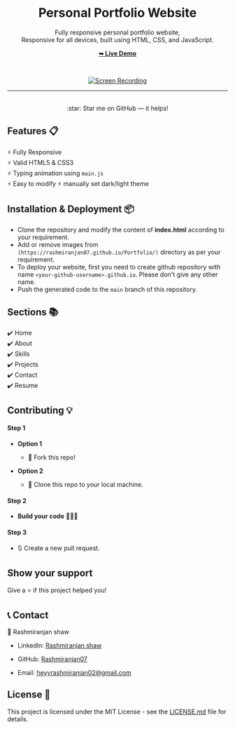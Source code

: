 <div align="center">
  
  <h1 align="center">Personal Portfolio Website</h1>

  Fully responsive personal portfolio website, <br />Responsive for all devices, built using HTML, CSS, and JavaScript.

  <a href="https://rashmiranjan07.github.io/Portfolio/"><strong>➥ Live Demo</strong></a>

</div>

<br />
<div align="center">
  
[![Screen Recording](https://github.com/user-attachments/assets/78831147-133f-4e65-886f-6dc412065132)](https://rashmiranjan07.github.io/Portfolio/)

</div>

---

<br />
<div align="center">
:star: Star me on GitHub — it helps!
</div>


## Features 📋
⚡️ Fully Responsive\
⚡️ Valid HTML5 & CSS3\
⚡️ Typing animation using `main.js`\
⚡️ Easy to modify
⚡️ manually set dark/light theme 


## Installation & Deployment 📦
- Clone the repository and modify the content of <b>index.html</b> according to your requirement.
- Add or remove images from `(https://rashmiranjan07.github.io/Portfolio/)` directory as per your requirement.
- To deploy your website, first you need to create github repository with name `<your-github-username>.github.io`. Please don't give any other name.
- Push the generated code to the `main` branch of this repository.


## Sections 📚
✔️ Home\
✔️ About\
✔️ Skills \
✔️ Projects \
✔️ Contact \
✔️ Resume 


## Contributing 💡
#### Step 1

- **Option 1**
    - 🍴 Fork this repo!

- **Option 2**
    - 👯 Clone this repo to your local machine.

#### Step 2

- **Build your code** 🔨🔨🔨

#### Step 3

- 🔃 Create a new pull request.


## Show your support
Give a ⭐ if this project helped you! 

## 📞 Contact

👤 Rashmiranjan shaw

- LinkedIn: [Rashmiranjan shaw](https://www.linkedin.com/in/rashmiranjan-shaw-8333a532a/)

- GitHub: [Rashmiranjan07](https://github.com/Rashmiranjan07)

- Email: heyyrashmiranjan02@gmail.com

## License 📄
This project is licensed under the MIT License - see the [LICENSE.md](./LICENSE) file for details.
